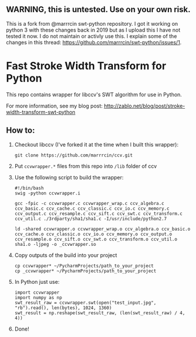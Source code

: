 ## WARNING, this is untested. Use on your own risk.
This is a fork from @marrrcin swt-python repository. I got it working on python 3 with these changes back in 2019 but as I upload this I have not tested it now. I do not maintain or activly use this. I explain some of the changes in this thread: https://github.com/marrrcin/swt-python/issues/1.


# Fast Stroke Width Transform for Python
This repo contains wrapper for libccv's SWT algorithm for use in Python.

For more information, see my blog post: http://zablo.net/blog/post/stroke-width-transform-swt-python

## How to:

1. Checkout libccv (I've forked it at the time when I built this wrapper):
    ```
    git clone https://github.com/marrrcin/ccv.git
    ```
1. Put ```ccvwrapper.*``` files from this repo into ```/lib``` folder of ccv
1. Use the following script to build the wrapper:
    ```
    #!/bin/bash
    swig -python ccvwrapper.i

    gcc -fpic -c ccvwrapper.c ccvwrapper_wrap.c ccv_algebra.c ccv_basic.c ccv_cache.c ccv_classic.c ccv_io.c ccv_memory.c ccv_output.c ccv_resample.c ccv_sift.c ccv_swt.c ccv_transform.c ccv_util.c ./3rdparty/sha1/sha1.c -I/usr/include/python2.7

    ld -shared ccvwrapper.o ccvwrapper_wrap.o ccv_algebra.o ccv_basic.o ccv_cache.o ccv_classic.o ccv_io.o ccv_memory.o ccv_output.o ccv_resample.o ccv_sift.o ccv_swt.o ccv_transform.o ccv_util.o sha1.o -ljpeg -o _ccvwrapper.so

    ```
1. Copy outputs of the build into your project
    ```
    cp ccvwrapper* ~/PycharmProjects/path_to_your_project
    cp _ccvwrapper* ~/PycharmProjects/path_to_your_project
    ```

1. In Python just use:
    ```
    import ccvwrapper
    import numpy as np
    swt_result_raw = ccvwrapper.swt(open("test_input.jpg", "rb").read(), len(bytes), 1024, 1360)
    swt_result = np.reshape(swt_result_raw, (len(swt_result_raw) / 4, 4))
    ```
1. Done!
